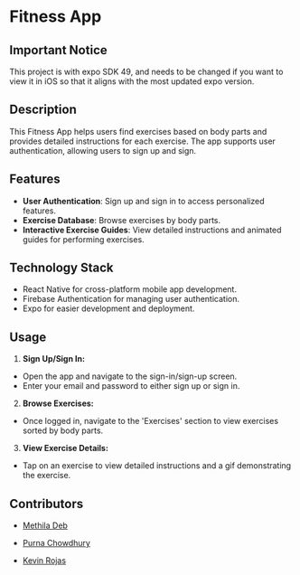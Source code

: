 # Fitness App

## Important Notice
This project is with expo SDK 49, and needs to be changed if you want to view it in iOS so that it aligns with the most updated expo version.

## Description
This Fitness App helps users find exercises based on body parts and provides detailed instructions for each exercise. The app supports user authentication, allowing users to sign up and sign.

## Features
- **User Authentication**: Sign up and sign in to access personalized features.
- **Exercise Database**: Browse exercises by body parts.
- **Interactive Exercise Guides**: View detailed instructions and animated guides for performing exercises.

## Technology Stack
- React Native for cross-platform mobile app development.
- Firebase Authentication for managing user authentication.
- Expo for easier development and deployment.


## Usage

1. **Sign Up/Sign In:**
- Open the app and navigate to the sign-in/sign-up screen.
- Enter your email and password to either sign up or sign in.

2. **Browse Exercises:**
- Once logged in, navigate to the 'Exercises' section to view exercises sorted by body parts.

3. **View Exercise Details:**
- Tap on an exercise to view detailed instructions and a gif demonstrating the exercise.

## Contributors

- [Methila Deb](https://github.com/methiladeb)

- [Purna Chowdhury](https://github.com/PurnaChowdhury)

- [Kevin Rojas](https://github.com/Kevin2259)
